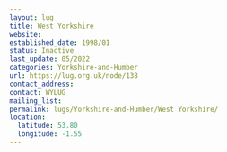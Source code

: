 ```yaml
---
layout: lug
title: West Yorkshire
website: 
established_date: 1998/01
status: Inactive
last_update: 05/2022
categories: Yorkshire-and-Humber
url: https://lug.org.uk/node/138
contact_address: 
contact: WYLUG
mailing_list: 
permalink: lugs/Yorkshire-and-Humber/West Yorkshire/
location:
  latitude: 53.80
  longitude: -1.55
---
```

